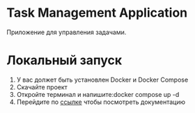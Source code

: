 # Task Management Application
Приложение для управления задачами.
# Локальный запуск
1. У вас должет быть установлен Docker и Docker Compose
2. Скачайте проект
3. Откройте терминал и напишите:docker compose up -d
4. Перейдите по [ссылке](http://localhost:8088/test/swagger-ui/index.html#/) чтобы посмотреть документацию
